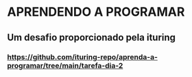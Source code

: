 # APRENDENDO A PROGRAMAR
## Um desafio proporcionado pela ituring

### https://github.com/ituring-repo/aprenda-a-programar/tree/main/tarefa-dia-2